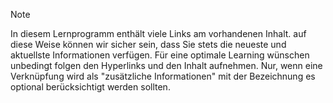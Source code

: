 > [!NOTE]
> In diesem Lernprogramm enthält viele Links am vorhandenen Inhalt. auf diese Weise können wir sicher sein, dass Sie stets die neueste und aktuellste Informationen verfügen. Für eine optimale Learning wünschen unbedingt folgen den Hyperlinks und den Inhalt aufnehmen. Nur, wenn eine Verknüpfung wird als "zusätzliche Informationen" mit der Bezeichnung es optional berücksichtigt werden sollten.
